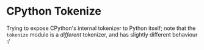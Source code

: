 CPython Tokenize
================

Trying to expose CPython's internal tokenizer to Python itself; note
that the `tokenize` module is a _different_ tokenizer, and has slightly
different behaviour :/

